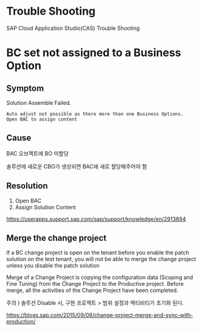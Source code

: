 # Trouble Shooting 

SAP Cloud Application Studio(CAS) Trouble Shooting 

# BC set not assigned to a Business Option

## Symptom

Solution Assemble Failed.

```
Auto adjust not possible as there more than one Business Options. 
Open BAC to assign content
```

## Cause

BAC 오브젝트에 BO 미할당

솔루션에 새로운 CBO가 생성되면 BAC에 새로 할당해주어야 함

## Resolution

1. Open BAC 
2. Assign Solution Content

https://userapps.support.sap.com/sap/support/knowledge/en/2913894

## Merge the change project 

If a BC change project is open on the tenant before you enable the patch solution on the test tenant, you will not be able to merge the change project unless you disable the patch solution

Merge of a Change Project is copying the configuration data (Scoping and Fine Tuning) from the Change Project to the Productive project. Before merge, all the activities of the Change Project have been completed.

주의 ) 솔루션 Disable 시, 구현 프로젝트 > 범위 설정과 액티비티가 초기화 된다.

https://blogs.sap.com/2015/09/08/change-project-merge-and-sync-with-production/